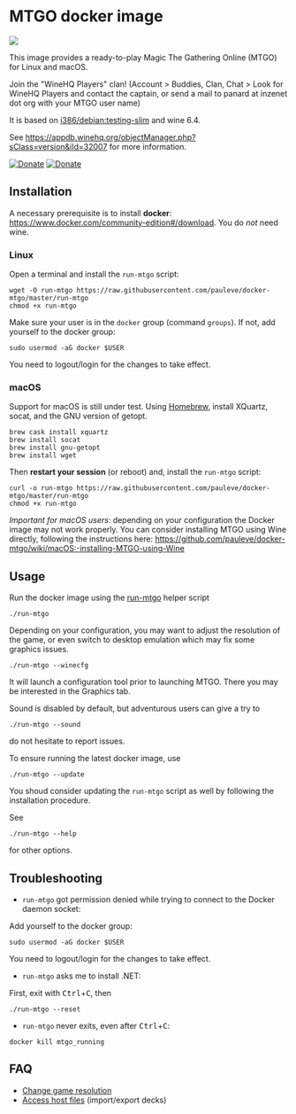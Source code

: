 # MTGO docker image

 <a title="Docker Hub" href="https://hub.docker.com/r/panard/mtgo"><img src="https://img.shields.io/docker/pulls/panard/mtgo.svg?longCache=true&style=flat-square&logo=docker&logoColor=fff"></a>

This image provides a ready-to-play Magic The Gathering Online (MTGO) for Linux
and macOS.

Join the "WineHQ Players" clan! (Account > Buddies, Clan, Chat > Look for WineHQ Players and contact the captain, or send a mail to panard at inzenet dot org with your MTGO user name)

It is based on [i386/debian:testing-slim](https://hub.docker.com/r/i386/debian/) and wine 6.4.

See https://appdb.winehq.org/objectManager.php?sClass=version&iId=32007 for more information.


[![Donate](https://www.paypalobjects.com/en_US/i/btn/btn_donateCC_LG.gif)](https://www.paypal.com/cgi-bin/webscr?cmd=_s-xclick&hosted_button_id=Y27XTWGY3ZZFY)
[![Donate](https://img.shields.io/badge/Donate-PayPal-green.svg)](https://www.paypal.me/loicpauleve)

## Installation

A necessary prerequisite is to install **docker**: https://www.docker.com/community-edition#/download.
You do _not_ need wine.

### Linux

Open a terminal and install the `run-mtgo` script:
```
wget -O run-mtgo https://raw.githubusercontent.com/pauleve/docker-mtgo/master/run-mtgo
chmod +x run-mtgo
```

Make sure your user is in the `docker` group (command `groups`). If not, add yourself to the docker group:
```
sudo usermod -aG docker $USER
```
You need to logout/login for the changes to take effect.

### macOS

Support for macOS is still under test.
Using [Homebrew](https://brew.sh/), install XQuartz, socat, and the GNU version of getopt.

```
brew cask install xquartz
brew install socat
brew install gnu-getopt
brew install wget
```
Then **restart your session** (or reboot) and, install the `run-mtgo` script:
```
curl -o run-mtgo https://raw.githubusercontent.com/pauleve/docker-mtgo/master/run-mtgo
chmod +x run-mtgo
```

*Important for macOS users*: depending on your configuration the Docker image may not work properly. You can consider installing MTGO using Wine directly, following the instructions here: https://github.com/pauleve/docker-mtgo/wiki/macOS:-installing-MTGO-using-Wine

## Usage

Run the docker image using the [run-mtgo](./run-mtgo?raw=true) helper script
```
./run-mtgo
```

Depending on your configuration, you may want to adjust the resolution of the game, or even switch to desktop emulation which may fix some graphics issues.
```
./run-mtgo --winecfg
```
It will launch a configuration tool prior to launching MTGO. There you may be interested in the Graphics tab.

Sound is disabled by default, but adventurous users can give a try to
```
./run-mtgo --sound
```
do not hesitate to report issues.

To ensure running the latest docker image, use
```
./run-mtgo --update
```
You shoud consider updating the `run-mtgo` script as well by following the
installation procedure.


See
```
./run-mtgo --help
```
for other options.

## Troubleshooting

* `run-mtgo` got permission denied while trying to connect to the Docker daemon socket:

Add yourself to the docker group:
```
sudo usermod -aG docker $USER
```
You need to logout/login for the changes to take effect.

* `run-mtgo` asks me to install .NET:

First, exit with <kbd>Ctrl</kbd>+<kbd>C</kbd>, then
```
./run-mtgo --reset
```

* `run-mtgo` never exits, even after <kbd>Ctrl</kbd>+<kbd>C</kbd>:
```
docker kill mtgo_running
```


## FAQ

* [Change game resolution](https://github.com/pauleve/docker-mtgo/issues/12#issuecomment-355844711)
* [Access host files](https://github.com/pauleve/docker-mtgo/issues/11#issuecomment-355766306) (import/export decks)

